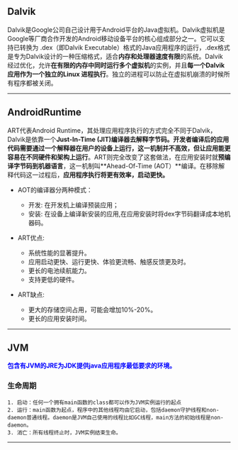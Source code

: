 ## Dalvik
Dalvik是Google公司自己设计用于Android平台的Java虚拟机。Dalvik虚拟机是Google等厂商合作开发的Android移动设备平台的核心组成部分之一。它可以支持已转换为 .dex（即Dalvik Executable）格式的Java应用程序的运行，.dex格式是专为Dalvik设计的一种压缩格式，适合**内存和处理器速度有限**的系统。Dalvik 经过优化，允许**在有限的内存中同时运行多个虚拟机**的实例，并且**每一个Dalvik 应用作为一个独立的Linux 进程执行**。独立的进程可以防止在虚拟机崩溃的时候所有程序都被关闭。

---
## AndroidRuntime
 ART代表Android Runtime，其处理应用程序执行的方式完全不同于Dalvik，Dalvik是依靠一个**Just-In-Time (JIT)**编译器去解释字节码。开发者编译后的应用代码需要通过一个解释器在用户的设备上运行，这一机制并不高效，但**让应用能更容易在不同硬件和架构上运行**。ART则完全改变了这套做法，在应用安装时就**预编译字节码到机器语言**，这一机制叫**Ahead-Of-Time (AOT）**编译。在移除解释代码这一过程后，**应用程序执行将更有效率，启动更快。**

- AOT的编译器分两种模式：

	- 开发: 在开发机上编译预装应用；
	- 安装: 在设备上编译新安装的应用,在应用安装时将dex字节码翻译成本地机器码。

- ART优点:

	- 系统性能的显著提升。
	- 应用启动更快、运行更快、体验更流畅、触感反馈更及时。
	- 更长的电池续航能力。
	- 支持更低的硬件。

- ART缺点:

	- 更大的存储空间占用，可能会增加10%-20%。
	- 更长的应用安装时间。

---
## JVM
 
<font color="Blue">**包含有JVM的JRE为JDK提供java应用程序最低要求的环境。**</font>

### 生命周期

	1. 启动：任何一个拥有main函数的class都可以作为JVM实例运行的起点
	2. 运行：main函数为起点，程序中的其他线程均由它启动，包括daemon守护线程和non-daemon普通线程。daemon是JVM自己使用的线程比如GC线程，main方法的初始线程是non-daemon。
	3. 消亡：所有线程终止时，JVM实例结束生命。




---


